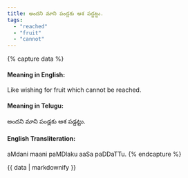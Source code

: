 ```yaml
---
title: అందని మాని పండ్లకు ఆశ పడ్డట్టు.
tags:
  - "reached"
  - "fruit"
  - "cannot"
---
```


{% capture data %}
#### Meaning in English:
Like wishing for fruit which cannot be reached.

#### Meaning in Telugu:
అందని మాని పండ్లకు ఆశ పడ్డట్టు.

#### English Transliteration:
aMdani maani paMDlaku aaSa paDDaTTu.
{% endcapture %}

<div class="notice">{{ data | markdownify }}</div>

